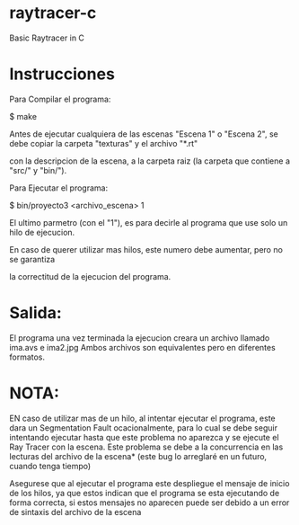# raytracer-c
Basic Raytracer in C
# Instrucciones

Para Compilar el programa:

   $ make


Antes de ejecutar cualquiera de las escenas "Escena 1" o "Escena 2", se debe copiar la carpeta "texturas" y el archivo "*.rt" 

con la descripcion de la escena, a la carpeta raiz (la carpeta que contiene a "src/" y "bin/").


Para Ejecutar el programa:

  $ bin/proyecto3 <archivo_escena> 1


El ultimo parmetro (con el "1"), es para decirle al programa que use solo un hilo de ejecucion.

En caso de querer utilizar mas hilos, este numero debe aumentar, pero no se garantiza 

la correctitud de la ejecucion del programa.


# Salida:

El programa una vez terminada la ejecucion creara un archivo llamado ima.avs e ima2.jpg
Ambos archivos son equivalentes pero en diferentes formatos.


# NOTA:

EN caso de utilizar mas de un hilo, al intentar ejecutar el programa, este dara un Segmentation Fault ocacionalmente, para lo cual se debe seguir intentando ejecutar hasta que este problema no aparezca y se ejecute el Ray Tracer con la escena.
Este problema se debe a la concurrencia en las lecturas del archivo de la escena* (este bug lo arreglaré en un futuro, cuando tenga tiempo)

Asegurese que al ejecutar el programa este despliegue el mensaje de inicio de los hilos, ya que estos indican que el programa se esta ejecutando de forma correcta, si estos mensajes no aparecen puede ser debido a un error de sintaxis del archivo de la escena



